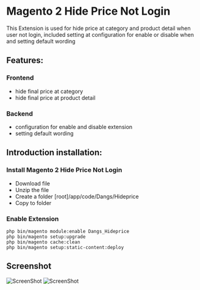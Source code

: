 # Magento 2 Hide Price Not Login

This Extension is used for hide price at category and product detail when user not login, included setting at configuration for enable or disable when and setting default wording

## Features:

### Frontend
- hide final price at category
- hide final price at product detail

### Backend
- configuration for enable and disable extension
- setting default wording

## Introduction installation:

### Install Magento 2 Hide Price Not Login
- Download file
- Unzip the file
- Create a folder [root]/app/code/Dangs/Hideprice
- Copy to folder

### Enable Extension

```
php bin/magento module:enable Dangs_Hideprice
php bin/magento setup:upgrade
php bin/magento cache:clean
php bin/magento setup:static-content:deploy
```


## Screenshot
![ScreenShot](https://github.com/dsasmita/magento2-hide-price-not-login/blob/master/File/category.png)
![ScreenShot](https://github.com/dsasmita/magento2-hide-price-not-login/blob/master/File/configuration.png)
